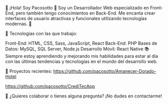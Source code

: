 🌟 ¡Hola! Soy Pacosotto 👋
Soy un Desarrollador Web especializado en Front-End, pero también tengo conocimientos en Back-End. Me encanta crear interfaces de usuario atractivas y funcionales utilizando tecnologías modernas. 🚀

🔧 Tecnologías con las que trabajo:

Front-End: HTML, CSS, Sass, JavaScript, React
Back-End: PHP
Bases de Datos: MySQL, SQL Server, Node.js
Desarrollo Móvil: React Native
📚 Siempre estoy aprendiendo y mejorando mis habilidades para estar al día con las últimas tendencias y tecnologías en el mundo del desarrollo web.

🌱 Proyectos recientes:
https://github.com/pacosotto/Amanecer-Dorado-Hotel

https://github.com/pacosotto/CrediTecApp

💬 ¿Quieres colaborar o tienes alguna pregunta?
¡No dudes en contactarme!

<!--
**pacosotto/pacosotto** is a ✨ _special_ ✨ repository because its `README.md` (this file) appears on your GitHub profile.

Here are some ideas to get you started:

- 🔭 I’m currently working on ...
- 🌱 I’m currently learning ...
- 👯 I’m looking to collaborate on ...
- 🤔 I’m looking for help with ...
- 💬 Ask me about ...
- 📫 How to reach me: ...
- 😄 Pronouns: ...
- ⚡ Fun fact: ...
-->
